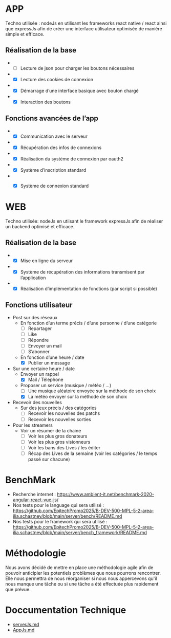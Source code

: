 # APP
Techno utilisée : nodeJs en utilisant les frameworks react native / react ainsi que expressJs afin de créer une interface utilisateur optimisée de manière simple et efficace.

## Réalisation de la base
- - [ ] Lecture de json pour charger les boutons nécessaires
- - [x] Lecture des cookies de connexion
- - [X] Démarrage d’une interface basique avec bouton chargé
- - [X] Interaction des boutons

## Fonctions avancées de l’app
- - [X] Communication avec le serveur
- - [X] Récupération des infos de connexions
- - [X] Réalisation du système de connexion par oauth2
- - [X] Système d’inscription standard
- - [X] Système de connexion standard


# WEB
Techno utilisée: nodeJs en utiisant le framework expressJs afin de réaliser un backend optimisé et efficace.

## Réalisation de la base
- - [X] Mise en ligne du serveur
- - [X] Système de récupération des informations transmisent par l’application
- - [X] Réalisation d’implémentation de fonctions (par script si possible)

## Fonctions utilisateur

- Post sur des réseaux
    - En fonction d’un terme précis / d’une personne / d’une catégorie
        - [ ] Repartager
        - [ ] Like
        - [ ] Répondre
        - [ ] Envoyer un mail
        - [ ] S’abonner
    - En fonction d’une heure / date
        - [X] Publier un message
- Sur une certaine heure / date
    - Envoyer un rappel
        - [X] Mail / Téléphone
    - Proposer un service (musique / météo / …)
        - [ ] Une musique aléatoire envoyée sur la méthode de son choix
        - [X] La météo envoyer sur la méthode de son choix
- Recevoir des nouvelles
    - Sur des jeux précis / des catégories
        - [ ] Recevoir les nouvelles des patchs
        - [ ] Recevoir les nouvelles sorties
-	Pour les streamers
    - Voir un résumer de la chaine
        - [ ] Voir les plus gros donateurs
        - [ ] Voir les plus gros visionneurs
        - [ ] Voir les bans des Lives / les éditer
        - [ ] Récap des Lives de la semaine (voir les catégories / le temps passé sur chacune)

# BenchMark
- Recherche internet : https://www.ambient-it.net/benchmark-2020-angular-react-vue-js/
- Nos tests pour le language qui sera utilisé : https://github.com/EpitechPromo2025/B-DEV-500-MPL-5-2-area-ilia.schastnev/blob/main/server/bench/README.md
- Nos tests pour le framework qui sera utilisé : https://github.com/EpitechPromo2025/B-DEV-500-MPL-5-2-area-ilia.schastnev/blob/main/server/bench_framework/README.md

# Méthodologie

Nous avons décidé de mettre en place une méthodologie agile afin de pouvoir anticipier les potentiels problèmes que nous pourrons rencontrer.
Elle nous permettra de nous réorganiser si nous nous appercevons qu'il nous manque une tâche ou si une tâche a été effectuée plus rapidement que prévue.

# Doccumentation Technique
- [serverJs.md](server/docs/serverJs.md)
- [AppJs.md](app/docs/AppJs.md)